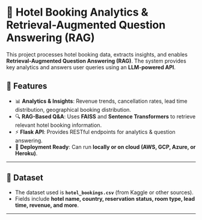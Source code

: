 # 🏨 Hotel Booking Analytics & Retrieval-Augmented Question Answering (RAG)

This project processes hotel booking data, extracts insights, and enables **Retrieval-Augmented Question Answering (RAG)**. The system provides key analytics and answers user queries using an **LLM-powered API**.

## 📌 Features

- 📊 **Analytics & Insights**: Revenue trends, cancellation rates, lead time distribution, geographical booking distribution.
- 🔍 **RAG-Based Q&A**: Uses **FAISS** and **Sentence Transformers** to retrieve relevant hotel booking information.
- ⚡ **Flask API**: Provides RESTful endpoints for analytics & question answering.
- 🚀 **Deployment Ready**: Can run **locally or on cloud (AWS, GCP, Azure, or Heroku)**.

---

## 📂 Dataset
- The dataset used is **`hotel_bookings.csv`** (from Kaggle or other sources).
- Fields include **hotel name, country, reservation status, room type, lead time, revenue, and more**.

---


